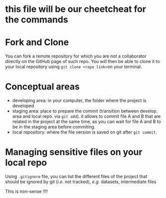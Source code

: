 # this file will be our cheetcheat for the commands

# Fork and Clone
You can fork a remote repository for which you are not a collaborator directly on the GitHub page of such repo. You will then be able to clone it to your local repository using `git clone <repo link>`on your terminal. 

# Conceptual areas
- developing area: in your computer, the folder where the project is developed
- staging area: place to prepare the commit (transition between develop. area and local repo. via `git add`). it allows to commit file A and B that are related in the project at the same time, as you can wait for file A and B to be in the staging area before commiting. 
- local repository: where the file version is saved on git after `git commit`.

# Managing sensitive files on your local repo
Using `.gitignore` file, you can list the different files of the project that should be ignored by git (*i.e.* not tracked), *e.g.* datasets, intermediate files

This is non-sense !!!!